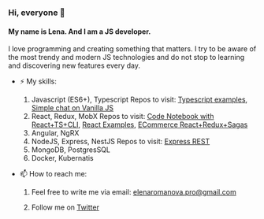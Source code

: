 ### Hi, everyone 👋

#### My name is Lena. And I am a JS developer.

I love programming and creating something that matters. I try to be aware of the most trendy and modern JS technologies and do not stop to learning and discovering new features every day.

- ⚡ My skills:

  1. Javascript (ES6+), Typescript
     Repos to visit: [Typescript examples](https://github.com/for-alisia/typescript_examples), [Simple chat on Vanilla JS](https://github.com/for-alisia/app-chat)
  2. React, Redux, MobX
     Repos to visit: [Code Notebook with React+TS+CLI](https://github.com/for-alisia/code-book), [React Examples](https://github.com/for-alisia/react-examples), [ECommerce React+Redux+Sagas](https://github.com/for-alisia/ecommerce-crown)
  3. Angular, NgRX
  4. NodeJS, Express, NestJS
     Repos to visit: [Express REST](https://github.com/for-alisia/ls-crm-backend)
  5. MongoDB, PostgresSQL
  6. Docker, Kubernatis

- 📫 How to reach me:

  1. Feel free to write me via email: elenaromanova.pro@gmail.com

  2. Follow me on [Twitter](https://twitter.com/for_alisia)

<!--
**for-alisia/for-alisia** is a ✨ _special_ ✨ repository because its `README.md` (this file) appears on your GitHub profile.

Here are some ideas to get you started:

- 🔭 I’m currently working on ...
- 🌱 I’m currently learning ...
- 👯 I’m looking to collaborate on ...
- 🤔 I’m looking for help with ...
- 💬 Ask me about ...
- 📫 How to reach me: ...
- 😄 Pronouns: ...
- ⚡ Fun fact: ...
-->
